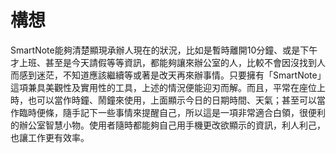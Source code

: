 # 構想
SmartNote能夠清楚顯現承辦人現在的狀況，比如是暫時離開10分鐘、或是下午才上班、甚至是今天請假等等資訊，都能夠讓來辦公室的人，比較不會因沒找到人而感到迷茫，不知道應該繼續等或著是改天再來辦事情。只要擁有「SmartNote」這項兼具美觀性及實用性的工具，上述的情況便能迎刃而解。而且，平常在座位上時，也可以當作時鐘、鬧鐘來使用，上面顯示今日的日期時間、天氣；甚至可以當作臨時便條，隨手記下一些事情來提醒自己，所以這是一項非常適合白領，很便利的辦公室智慧小物。使用者隨時都能夠自己用手機更改欲顯示的資訊，利人利己，也讓工作更有效率。
